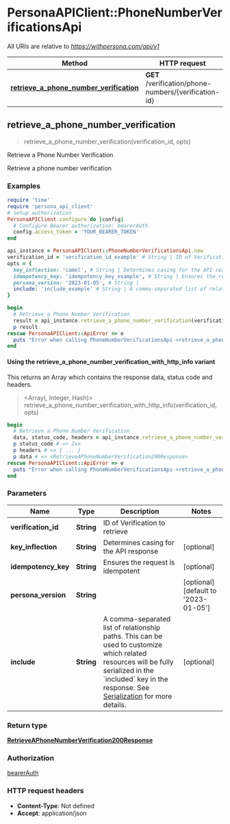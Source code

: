 # PersonaAPIClient::PhoneNumberVerificationsApi

All URIs are relative to *https://withpersona.com/api/v1*

| Method | HTTP request | Description |
| ------ | ------------ | ----------- |
| [**retrieve_a_phone_number_verification**](PhoneNumberVerificationsApi.md#retrieve_a_phone_number_verification) | **GET** /verification/phone-numbers/{verification-id} | Retrieve a Phone Number Verification |


## retrieve_a_phone_number_verification

> <RetrieveAPhoneNumberVerification200Response> retrieve_a_phone_number_verification(verification_id, opts)

Retrieve a Phone Number Verification

Retrieve a phone number verification

### Examples

```ruby
require 'time'
require 'persona_api_client'
# setup authorization
PersonaAPIClient.configure do |config|
  # Configure Bearer authorization: bearerAuth
  config.access_token = 'YOUR_BEARER_TOKEN'
end

api_instance = PersonaAPIClient::PhoneNumberVerificationsApi.new
verification_id = 'verification_id_example' # String | ID of Verification to retrieve
opts = {
  key_inflection: 'camel', # String | Determines casing for the API response
  idempotency_key: 'idempotency_key_example', # String | Ensures the request is idempotent
  persona_version: '2023-01-05', # String | 
  include: 'include_example' # String | A comma-separated list of relationship paths. This can be used to customize which related resources will be fully serialized in the `included` key in the response. See [Serialization](https://docs.withpersona.com/reference/serialization#inclusion-of-related-resources) for more details.
}

begin
  # Retrieve a Phone Number Verification
  result = api_instance.retrieve_a_phone_number_verification(verification_id, opts)
  p result
rescue PersonaAPIClient::ApiError => e
  puts "Error when calling PhoneNumberVerificationsApi->retrieve_a_phone_number_verification: #{e}"
end
```

#### Using the retrieve_a_phone_number_verification_with_http_info variant

This returns an Array which contains the response data, status code and headers.

> <Array(<RetrieveAPhoneNumberVerification200Response>, Integer, Hash)> retrieve_a_phone_number_verification_with_http_info(verification_id, opts)

```ruby
begin
  # Retrieve a Phone Number Verification
  data, status_code, headers = api_instance.retrieve_a_phone_number_verification_with_http_info(verification_id, opts)
  p status_code # => 2xx
  p headers # => { ... }
  p data # => <RetrieveAPhoneNumberVerification200Response>
rescue PersonaAPIClient::ApiError => e
  puts "Error when calling PhoneNumberVerificationsApi->retrieve_a_phone_number_verification_with_http_info: #{e}"
end
```

### Parameters

| Name | Type | Description | Notes |
| ---- | ---- | ----------- | ----- |
| **verification_id** | **String** | ID of Verification to retrieve |  |
| **key_inflection** | **String** | Determines casing for the API response | [optional] |
| **idempotency_key** | **String** | Ensures the request is idempotent | [optional] |
| **persona_version** | **String** |  | [optional][default to &#39;2023-01-05&#39;] |
| **include** | **String** | A comma-separated list of relationship paths. This can be used to customize which related resources will be fully serialized in the &#x60;included&#x60; key in the response. See [Serialization](https://docs.withpersona.com/reference/serialization#inclusion-of-related-resources) for more details. | [optional] |

### Return type

[**RetrieveAPhoneNumberVerification200Response**](RetrieveAPhoneNumberVerification200Response.md)

### Authorization

[bearerAuth](../README.md#bearerAuth)

### HTTP request headers

- **Content-Type**: Not defined
- **Accept**: application/json

